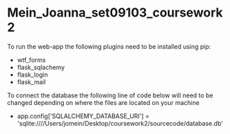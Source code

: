 # Mein_Joanna_set09103_coursework2

To run the web-app the following plugins need to be installed using pip:
  * wtf_forms
  * flask_sqlachemy
  * flask_login
  * flask_mail

To connect the database the following line of code below will need to be changed depending on where the files are located on your machine
  * app.config['SQLALCHEMY_DATABASE_URI'] = 'sqlite:////Users/jomein/Desktop/coursework2/sourcecode/database.db'
